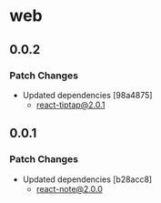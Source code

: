 # web

## 0.0.2

### Patch Changes

- Updated dependencies [98a4875]
  - react-tiptap@2.0.1

## 0.0.1

### Patch Changes

- Updated dependencies [b28acc8]
  - react-note@2.0.0
